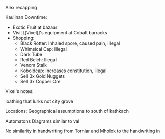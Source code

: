 Alex recapping


Kaulinan Downtime:
- Exotic Fruit at bazaar
- Visit [[Vixel]]'s equipment at Cobalt barracks
- Shopping:
	- Black Rotter: Inhaled spore, caused pain, illegal
	- Whimsical Cap: Illegal
	- Dark Tube
	- Red Belch: Illegal
	- Venom Stalk
	- Koboldcap: Increases constitution, illegal
	- Sell 3x Gold Nuggets
	- Sell 3x Copper Ore


Vixel's notes:

loathing that lurks
	not city grove

Locations:
	Geographical assumptions to south of kathkach

Automatons
	Diagrams similar to val

No similarity in handwriting from Torniar and Mholok to the handwriting in 